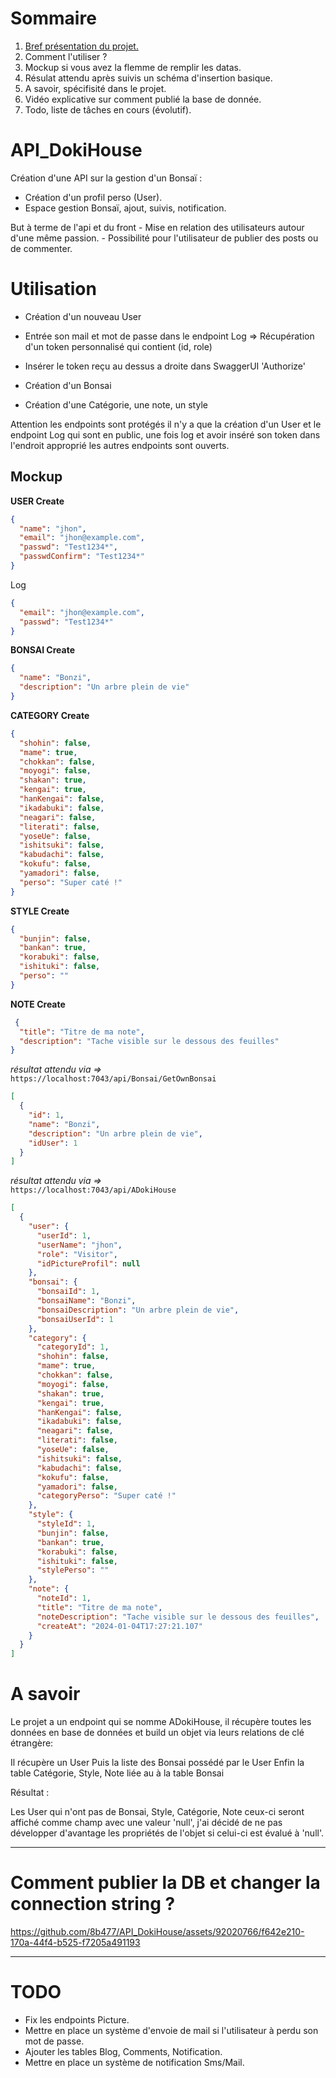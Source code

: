 # Sommaire

1. [Bref présentation du projet.](#one)
2. Comment l'utiliser ?
3. Mockup si vous avez la flemme de remplir les datas.
4. Résulat attendu après suivis un schéma d'insertion basique.
5. A savoir, spécifisité dans le projet.
6. Vidéo explicative sur comment publié la base de donnée.
7. Todo, liste de tâches en cours (évolutif).


# API_DokiHouse  

Création d'une API sur la gestion d'un Bonsaï :  

- Création d'un profil perso (User).
- Espace gestion Bonsaï, ajout, suivis, notification.


<a name="one">
But à terme de l'api et du front 
</a> 
- Mise en relation des utilisateurs autour d'une même passion.
- Possibilité pour l'utilisateur de publier des posts ou de commenter.


# Utilisation

- Création d'un nouveau User
- Entrée son mail et mot de passe dans le endpoint Log
=> Récupération d'un token personnalisé qui contient (id, role)
- Insérer le token reçu au dessus a droite dans SwaggerUI 'Authorize'

- Création d'un Bonsai
- Création d'une Catégorie, une note, un style

Attention les endpoints sont protégés il n'y a que la création d'un User et le endpoint Log qui sont en public, une fois log et avoir inséré son token dans l'endroit approprié les autres endpoints sont ouverts.

## Mockup

**USER Create**
```json
{
  "name": "jhon",
  "email": "jhon@example.com",
  "passwd": "Test1234*",
  "passwdConfirm": "Test1234*"
}
```
Log
```json
{
  "email": "jhon@example.com",
  "passwd": "Test1234*"
}
```

**BONSAI Create**
```json
{
  "name": "Bonzi",
  "description": "Un arbre plein de vie"
}
```


**CATEGORY Create**
```json
{
  "shohin": false,
  "mame": true,
  "chokkan": false,
  "moyogi": false,
  "shakan": true,
  "kengai": true,
  "hanKengai": false,
  "ikadabuki": false,
  "neagari": false,
  "literati": false,
  "yoseUe": false,
  "ishitsuki": false,
  "kabudachi": false,
  "kokufu": false,
  "yamadori": false,
  "perso": "Super caté !"
}
```

**STYLE Create**
```json
{
  "bunjin": false,
  "bankan": true,
  "korabuki": false,
  "ishituki": false,
  "perso": ""
}
```


**NOTE Create**
```json
 {
  "title": "Titre de ma note",
  "description": "Tache visible sur le dessous des feuilles"
}
```

*résultat attendu via =>*   
   `https://localhost:7043/api/Bonsai/GetOwnBonsai`
```json
[
  {
    "id": 1,
    "name": "Bonzi",
    "description": "Un arbre plein de vie",
    "idUser": 1
  }
]
```


*résultat attendu via =>*  
  `https://localhost:7043/api/ADokiHouse`

```json
[
  {
    "user": {
      "userId": 1,
      "userName": "jhon",
      "role": "Visitor",
      "idPictureProfil": null
    },
    "bonsai": {
      "bonsaiId": 1,
      "bonsaiName": "Bonzi",
      "bonsaiDescription": "Un arbre plein de vie",
      "bonsaiUserId": 1
    },
    "category": {
      "categoryId": 1,
      "shohin": false,
      "mame": true,
      "chokkan": false,
      "moyogi": false,
      "shakan": true,
      "kengai": true,
      "hanKengai": false,
      "ikadabuki": false,
      "neagari": false,
      "literati": false,
      "yoseUe": false,
      "ishitsuki": false,
      "kabudachi": false,
      "kokufu": false,
      "yamadori": false,
      "categoryPerso": "Super caté !"
    },
    "style": {
      "styleId": 1,
      "bunjin": false,
      "bankan": true,
      "korabuki": false,
      "ishituki": false,
      "stylePerso": ""
    },
    "note": {
      "noteId": 1,
      "title": "Titre de ma note",
      "noteDescription": "Tache visible sur le dessous des feuilles",
      "createAt": "2024-01-04T17:27:21.107"
    }
  }
]
```

# A savoir

Le projet a un endpoint qui se nomme ADokiHouse, il récupère toutes les données en base de données et build un objet via leurs relations de clé étrangère:

Il récupère un User
Puis la liste des Bonsai possédé par le User
Enfin la table Catégorie, Style, Note liée au à la table Bonsai

Résultat : 

Les User qui n'ont pas de Bonsai, Style, Catégorie, Note ceux-ci seront affiché comme champ avec une valeur 'null', j'ai décidé de ne pas développer d'avantage les propriétés de l'objet si celui-ci est évalué à 'null'.


--------------------
# Comment publier la DB et changer la connection string ?

https://github.com/8b477/API_DokiHouse/assets/92020766/f642e210-170a-44f4-b525-f7205a491193


---------------

# TODO

- Fix les endpoints Picture.
- Mettre en place un système d'envoie de mail si l'utilisateur à perdu son mot de passe.
- Ajouter les tables Blog, Comments, Notification.
- Mettre en place un système de notification Sms/Mail.
